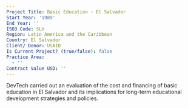 ```yaml
---
Project Title: Basic Education - El Salvador
Start Year: '1989'
End Year: ''
ISO3 Code: SLV
Region: Latin America and the Caribbean
Country: El Salvador
Client/ Donor: USAID
Is Current Project? (true/false): false
Practice Area:
  - ''
Contract Value USD: ''
---
```

DevTech carried out an evaluation of the cost and financing of basic education in El Salvador and its implications for long-term educational development strategies and policies.